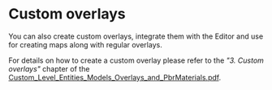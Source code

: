 # Custom overlays

You can also create custom overlays, integrate them with the Editor and use for creating maps along with regular overlays.

For details on how to create a custom overlay please refer to the *"3. Custom overlays"* chapter of the [Custom_Level_Entities_Models_Overlays_and_PbrMaterials.pdf](./../../../custom_level_entities/Custom_Level_Entities_Models_Overlays_and_PbrMaterials.pdf).


